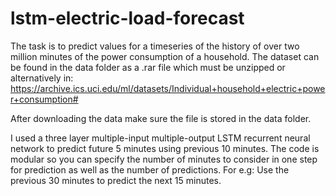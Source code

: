 # lstm-electric-load-forecast
The task is to predict values for a timeseries of the history of over two million minutes of the power consumption of a household. The dataset can be found in the data folder as a .rar file which must be unzipped or alternatively in:
https://archive.ics.uci.edu/ml/datasets/Individual+household+electric+power+consumption#

After downloading the data make sure the file is stored in the data folder.

I used a three layer multiple-input multiple-output LSTM recurrent neural network to predict future 5 minutes using previous 10 minutes. The code is modular so you can specify the number of minutes to consider in one step for prediction as well as the number of predictions. For e.g: Use the previous 30 minutes to predict the next 15 minutes. 
